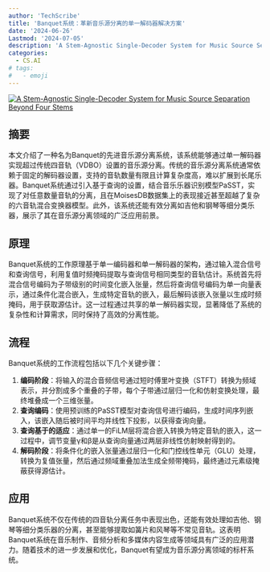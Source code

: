 ```yaml
---
author: 'TechScribe'
title: 'Banquet系统：革新音乐源分离的单一解码器解决方案'
date: '2024-06-26'
Lastmod: '2024-07-05'
description: 'A Stem-Agnostic Single-Decoder System for Music Source Separation Beyond Four Stems'
categories:
  - CS.AI
# tags:
#   - emoji
---
```


[![A Stem-Agnostic Single-Decoder System for Music Source Separation Beyond Four Stems](https://arxiv-research-1301205113.cos.ap-guangzhou.myqcloud.com/images/2406.18747v1.pdf_0.jpg)](https://arxiv.org/abs/2406.18747v1)

## 摘要

本文介绍了一种名为Banquet的先进音乐源分离系统，该系统能够通过单一解码器实现超过传统四音轨（VDBO）设置的音乐源分离。传统的音乐源分离系统通常依赖于固定的解码器设置，支持的音轨数量有限且计算复杂度高，难以扩展到长尾乐器。Banquet系统通过引入基于查询的设置，结合音乐乐器识别模型PaSST，实现了对任意数量音轨的分离，且在MoisesDB数据集上的表现接近甚至超越了复杂的六音轨混合变换器模型。此外，该系统还能有效分离如吉他和钢琴等细分类乐器，展示了其在音乐源分离领域的广泛应用前景。<!--more-->

## 原理

Banquet系统的工作原理基于单一编码器和单一解码器的架构，通过输入混合信号和查询信号，利用复值时频掩码提取与查询信号相同类型的音轨估计。系统首先将混合信号编码为子带级别的时间变化嵌入张量，然后将查询信号编码为单一向量表示，通过条件化混合嵌入，生成特定音轨的嵌入，最后解码该嵌入张量以生成时频掩码，用于获取源估计。这一过程通过共享的单一解码器实现，显著降低了系统的复杂性和计算需求，同时保持了高效的分离性能。

## 流程

Banquet系统的工作流程包括以下几个关键步骤：
1. **编码阶段**：将输入的混合音频信号通过短时傅里叶变换（STFT）转换为频域表示，并分割成多个重叠的子带，每个子带通过层归一化和仿射变换处理，最终堆叠成一个三维张量。
2. **查询编码**：使用预训练的PaSST模型对查询信号进行编码，生成时间序列嵌入，该嵌入随后被时间平均并线性下投影，以获得查询向量。
3. **查询基于的适应**：通过单一的FiLM层将混合嵌入转换为特定音轨的嵌入，这一过程中，调节变量γ和β是从查询向量通过两层非线性仿射映射得到的。
4. **解码阶段**：将条件化的嵌入张量通过层归一化和门控线性单元（GLU）处理，转换为复值张量，然后通过频域重叠加法生成全频带掩码，最终通过元素级掩蔽获得源估计。

## 应用

Banquet系统不仅在传统的四音轨分离任务中表现出色，还能有效处理如吉他、钢琴等细分类乐器的分离，甚至能够提取如簧片和风琴等不常见音轨。这表明Banquet系统在音乐制作、音频分析和多媒体内容生成等领域具有广泛的应用潜力。随着技术的进一步发展和优化，Banquet有望成为音乐源分离领域的标杆系统。